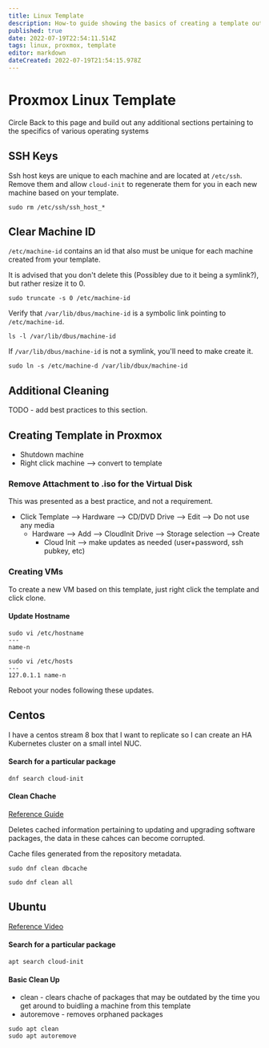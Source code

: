 ```yaml
---
title: Linux Template
description: How-to guide showing the basics of creating a template out of your a linux box.
published: true
date: 2022-07-19T22:54:11.514Z
tags: linux, proxmox, template
editor: markdown
dateCreated: 2022-07-19T21:54:15.978Z
---
```


# Proxmox Linux Template

Circle Back to this page and build out any additional sections pertaining to the specifics of various operating systems

## SSH Keys

Ssh host keys are unique to each machine and are located at `/etc/ssh`. Remove them and allow `cloud-init` to regenerate them for you in each new machine based on your template. 

```
sudo rm /etc/ssh/ssh_host_*
```

## Clear Machine ID

`/etc/machine-id` contains an id that also must be unique for each machine created from your template.

It is advised that you don't delete this (Possibley due to it being a symlink?), but rather resize it to 0.

```
sudo truncate -s 0 /etc/machine-id
```

Verify that `/var/lib/dbus/machine-id` is a symbolic link pointing to `/etc/machine-id`.

```
ls -l /var/lib/dbus/machine-id
```

If `/var/lib/dbus/machine-id` is not a symlink, you'll need to make create it.

```
sudo ln -s /etc/machine-d /var/lib/dbux/machine-id
```

## Additional Cleaning

TODO - add best practices to this section.

## Creating Template in Proxmox

- Shutdown machine
- Right click machine --> convert to template

### Remove Attachment to .iso for the Virtual Disk

This was presented as a best practice, and not a requirement. 

- Click Template --> Hardware --> CD/DVD Drive --> Edit --> Do not use any media
	- Hardware --> Add --> CloudInit Drive --> Storage selection --> Create
    	- Cloud Init --> make updates as needed (user+password, ssh pubkey, etc)
     
### Creating VMs 

To create a new VM based on this template, just right click the template and click clone. 

#### Update Hostname

```
sudo vi /etc/hostname
---
name-n
```

```
sudo vi /etc/hosts
---
127.0.1.1 name-n
```

Reboot your nodes following these updates. 

## Centos

I have a centos stream 8 box that I want to replicate so I can create an HA Kubernetes cluster on a small intel NUC. 

#### Search for a particular package

```
dnf search cloud-init
```

#### Clean Chache

[Reference Guide](https://www.techrepublic.com/article/linux-101-how-to-clean-the-dnf-and-apt-caches/)

Deletes cached information pertaining to updating and upgrading software packages, the data in these cahces can become corrupted.

Cache files generated from the repository metadata.

```
sudo dnf clean dbcache
```



```
sudo dnf clean all
```

## Ubuntu

[Reference Video](https://www.youtube.com/watch?v=t3Yv4OOYcLs&t=326s)

#### Search for a particular package

```
apt search cloud-init
```

#### Basic Clean Up 

- clean - clears chache of packages that may be outdated by the time you get around to buidling a machine from this template
- autoremove - removes orphaned packages

```
sudo apt clean
sudo apt autoremove
```





